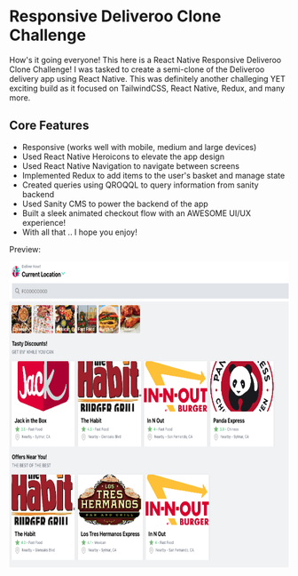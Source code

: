 # Responsive Deliveroo Clone Challenge

How's it going everyone! This here is a React Native Responsive Deliveroo Clone Challenge! I was tasked to create a semi-clone of the Deliveroo delivery app using React Native. This was definitely another challeging YET exciting build as it focused on TailwindCSS, React Native, Redux, and many more.

## Core Features

- Responsive (works well with mobile, medium and large devices)
- Used React Native Heroicons to elevate the app design
- Used React Native Navigation to navigate between screens
- Implemented Redux to add items to the user's basket and manage state
- Created queries using QROQQL to query information from sanity backend
- Used Sanity CMS to power the backend of the app
- Built a sleek animated checkout flow with an AWESOME UI/UX experience!
- With all that .. I hope you enjoy!


Preview:
<p align="center" width="100">
<img src="/assets/prev.png" width="650" height="550"/>
</p>

